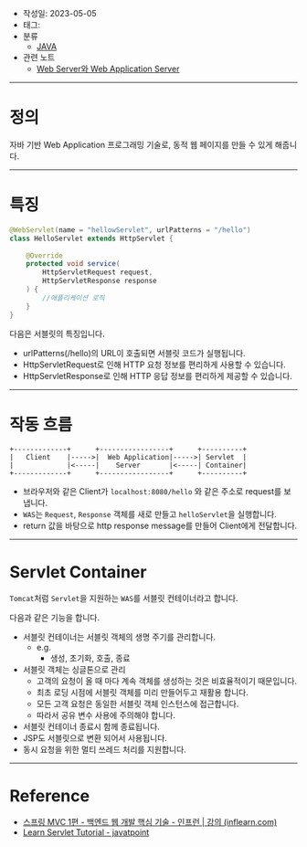 - 작성일: 2023-05-05
- 태그: 
- 분류
    - [JAVA](JAVA.md)
- 관련 노트
    - [Web Server와 Web Application Server](../Spring/Web%20Server와%20Web%20Application%20Server.md)
---

# 정의

자바 기반 Web Application 프로그래밍 기술로, 동적 웹 페이지를 만들 수 있게 해줍니다.

---

# 특징

```java
@WebServlet(name = "hellowServlet", urlPatterns = "/hello")  
class HelloServlet extends HttpServlet {  
  
    @Override  
    protected void service(
        HttpServletRequest request,
        HttpServletResponse response
    ) {  
        //애플리케이션 로직  
    }  
}
```

다음은 서블릿의 특징입니다.

-   urlPatterns(/hello)의 URL이 호출되면 서블릿 코드가 실행됩니다.
-   HttpServletRequest로 인해 HTTP 요청 정보를 편리하게 사용할 수 있습니다.
-   HttpServletResponse로 인해 HTTP 응답 정보를 편리하게 제공할 수 있습니다.

---

# 작동 흐름

```
+-------------+      +-----------------+      +----------+
|   Client    |----->|  Web Application|----->| Servlet  |
|             |<-----|    Server       |<-----| Container|
+-------------+      +-----------------+      +----------+
```

- 브라우저와 같은 Client가 `localhost:8080/hello` 와 같은 주소로 request를 보냅니다.
- `WAS`는 `Request`, `Response` 객체를 새로 만들고 `helloServlet`을 실행합니다.
- return 값을 바탕으로 http response message를 만들어 Client에게 전달합니다.

---
# Servlet Container

`Tomcat`처럼 `Servlet`을 지원하는 `WAS`를 서블릿 컨테이너라고 합니다.

다음과 같은 기능을 합니다.

-   서블릿 컨테이너는 서블릿 객체의 생명 주기를 관리합니다.
    - e.g.
        - 생성, 초기화, 호출, 종료
-   서블릿 객체는 싱글톤으로 관리
    -   고객의 요청이 올 때 마다 계속 객체를 생성하는 것은 비효율적이기 때문입니다.
    -   최초 로딩 시점에 서블릿 객체를 미리 만들어두고 재활용 합니다.
    -   모든 고객 요청은 동일한 서블릿 객체 인스턴스에 접근합니다.
    -   따라서 공유 변수 사용에 주의해야 합니다.
-   서블릿 컨테이너 종료시 함께 종료됩니다.
-   JSP도 서블릿으로 변환 되어서 사용됩니다.
-   동시 요청을 위한 멀티 쓰레드 처리를 지원합니다.

---

# Reference

- [스프링 MVC 1편 - 백엔드 웹 개발 핵심 기술 - 인프런 | 강의 (inflearn.com)](https://www.inflearn.com/course/%EC%8A%A4%ED%94%84%EB%A7%81-mvc-1)
- [Learn Servlet Tutorial - javatpoint](https://www.javatpoint.com/servlet-tutorial)
